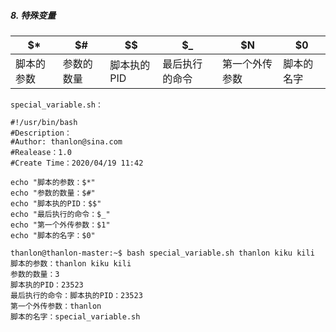 ##### 8. 特殊变量
| $*         | $#         | $$          | $_             | $N             | $0         |
| ---------- | ---------- | ----------- | -------------- | -------------- | ---------- |
| 脚本的参数 | 参数的数量 | 脚本执的PID | 最后执行的命令 | 第一个外传参数 | 脚本的名字 |
`special_variable.sh：`
```shell
#!/usr/bin/bash
#Description：
#Author: thanlon@sina.com
#Realease：1.0
#Create Time：2020/04/19 11:42

echo "脚本的参数：$*"
echo "参数的数量：$#"
echo "脚本执的PID：$$"
echo "最后执行的命令：$_"
echo "第一个外传参数：$1"
echo "脚本的名字：$0"
```
```shell
thanlon@thanlon-master:~$ bash special_variable.sh thanlon kiku kili
脚本的参数：thanlon kiku kili
参数的数量：3
脚本执的PID：23523
最后执行的命令：脚本执的PID：23523
第一个外传参数：thanlon
脚本的名字：special_variable.sh
```